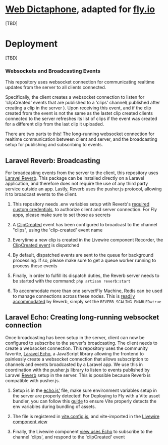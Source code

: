 # [Web Dictaphone](http://todomvc.com), adapted for [fly.io](https://fly.io/)

[TBD]

# Deployment

[TBD]



### Websockets and Broadcasting Events

This repository uses websocket connection for communicating realtime updates from the server to all clients connected.

Specifically, the client creates a websocket connection to listen for 'clipCreated' events that are published to a 'clips' channel( published after creating a clip in the server ). Upon receiving this event, and if the clip created from the event is not the same as the lastet clip created clients connected to the server refreshes its list of clips if the event was created for a different clip from the last clip it uploaded.

There are two parts to this! The long-running websocket connection for realtime communication between client and server, and the broadcasting setup for publishing and subscribing to events. 


## Laravel Reverb: Broadcasting

For broadcasting events from the server to the client, this repository uses [Laravel Reverb](https://laravel.com/docs/11.x/broadcasting#reverb). This package can be installed directly on a Laravel application, and therefore does not require the use of any third party service outside an app. Lastly, Reverb uses the pusher.js protocol, allowing it to broadcast events to the client.

1. This repository needs .env variables setup wtih Reverb's [required custom credentials](https://laravel.com/docs/11.x/reverb#application-credentials), to authorize client and server connection. For Fly apps, please make sure to set those as secrets

2. A [ClipCreated](https://github.com/fly-apps/laravel-dictaphone/blob/master/app/Events/ClipCreated.php) event has been configured to broadcast to the channel "clips", using the 'clip-created' event name 

3. Everytime a new clip is created in the Livewire component Recorder, the [ClipCreated event](https://github.com/fly-apps/laravel-dictaphone/blob/master/app/Livewire/Recorder.php#L68) is dispatched

4. By default, dispatched events are sent to the queue for background processing. If so, please make sure to get a queue worker running to process these events

5. Finally, in order to fulfill its dispatch duties, the Reverb server needs to be started with the command: `php artisan reverb:start`

6. To accommodate more than one server/Fly Machine, Redis can be used to manage connections across these nodes. This is [readily accommodated](https://laravel.com/docs/11.x/reverb#scaling) by Reverb, simply set the `REVERB_SCALING_ENABLED=true`



## Laravel Echo: Creating long-running websocket connection

Once broadcasting has been setup in the server, client can now be configured to subscribe to the server's broadcasting. 
The client needs to create a websocket connection. This repository uses the community favorite, [Laravel Echo](https://github.com/laravel/echo), a JavaScript library allowing the frontend to painlessly create a websocket connection that allows subscription to channels and events broadcasted by a Laravel app. We use this in coordination with the pusher.js library to listen to events published by Laravel  [Reverb](https://laravel.com/docs/11.x/broadcasting#client-reverb) setup in the server. This is possible because Reverb is compatible with pusher.js.

1. Setup is in the [echo.js'](https://github.com/fly-apps/laravel-dictaphone/blob/master/resources/js/echo.js) file, make sure environment variables setup in the server are properly detected! For Deploying to Fly with a Vite asset bundler, you can follow this [guide](https://github.com/superfly/docs/pull/1521/files) to ensure Vite properly detects the env variables during bundling of assets.

2. The file is registered in [vite.config.js](https://github.com/fly-apps/laravel-dictaphone/blob/master/vite.config.js#L12), and vite-imported in the [Livewire component view](https://github.com/fly-apps/laravel-dictaphone/blob/master/resources/views/livewire/recorder.blade.php#L18)


3. Finally, the Livewire component [view uses Echo](https://github.com/fly-apps/laravel-dictaphone/blob/master/resources/views/livewire/recorder.blade.php#L37) to subscribe to the channel 'clips', and respond to the 'clipCreated' event
 

